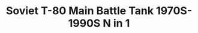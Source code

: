 ---
layout: product
title: "Soviet T-80 Main Battle Tank 1970S-1990S N in 1"
price: "2300" 
desc: "Maketa"
img_path: "/assets/img/UA72193.webp"
brand: "N/A"
available: false
special_offer: false
new: false
soon: false
cat: "010000"
subcat: "013300"
subsubcat: "0N/A"
sifra: "UA72193"
popular: false
spec: false
---